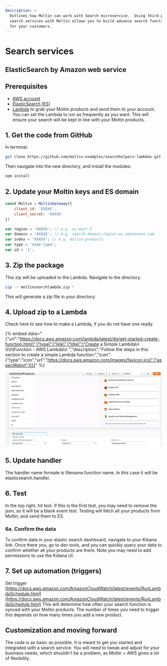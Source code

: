 ```yaml
---
description: >-
  Outlines how Moltin can work with Search microservice.  Using third party
  search services with Moltin allows you to build advance search functionality
  for your customers.
---
```


# Search services

## ElasticSearch by Amazon web service

## Prerequisites

* [AWS account](https://aws.amazon.com/free/?sc_channel=PS&sc_campaign=acquisition_UK&sc_publisher=google&sc_medium=cloud_computing_b&sc_content=aws_account_e&sc_detail=aws%20account&sc_category=cloud_computing&sc_segment=67181347609&sc_matchtype=e&sc_country=UK&s_kwcid=AL!4422!3!67181347609!e!!g!!aws%20account&ef_id=WxeaQAAAAH8uURMJ:20180717082004:s)
* [ElasticSearch \(ES\)](https://www.elastic.co/products/elasticsearch)
* [Lambda](https://aws.amazon.com/lambda/) to grab your Moltin products and send them to your account.  You can set the Lambda to run as frequently as you want. This will ensure your search will be kept in line with your Moltin products.

## 1. Get the code from GitHub

In terminal:

```bash
git clone https://github.com/moltin-examples/searchhelpers-lambdas.git
```

Then navigate into the new directory, and install the modules:

```bash
npm install
```

## 2.  Update your Moltin keys and ES domain

```javascript
const Moltin = MoltinGateway({
    client_id: 'XXXXX',
    client_secret: 'XXXXX'
})
```

```javascript
var region = 'XXXXX'; // e.g. us-west-1
var domain = 'XXXXX'; // e.g. search-domain.region.es.amazonaws.com
var index = 'XXXXX'; // e.g. moltin-products
var type = 'node-type';
var id = '1';
```

## 3. Zip the package

This zip will be uploaded to the Lambda. Navigate to the directory.

```bash
zip -r moltinsearchlambda.zip *
```

This will generate a zip file in your directory.

## 4. Upload zip to a Lambda

Check here to see how to make a Lambda, if you do not have one ready.

{% embed data="{\"url\":\"https://docs.aws.amazon.com/lambda/latest/dg/get-started-create-function.html\",\"type\":\"link\",\"title\":\"Create a Simple Lambda\\n         \\t\\t\\tFunction - AWS Lambda\\n      \",\"description\":\"Follow the steps in this section to create a simple Lambda function.\",\"icon\":{\"type\":\"icon\",\"url\":\"https://docs.aws.amazon.com/images/favicon.ico\",\"aspectRatio\":0}}" %}

![Under function code select zip](../.gitbook/assets/screen-shot-2018-07-12-at-12.00.48-pm.png)

## 5. Update handler

The handler name formate is filename.function name. In this case it will be elasticsearch.handler.

## 6. Test

In the top right, hit test.  If this is the first test, you may need to remove the json, so it will be a blank event test. Testing will fetch all your products from Moltin, and send them to ES.

### 6a.  Confirm the data

To confirm data in your elastic search dashboard, navigate to your Kibana link. Once there you, go to dev tools, and you can quickly query your data to confirm whether all your products are there. Note you may need to add permissions to use the Kidana UI.

## 7. Set up automation \(triggers\)

Set trigger [https://docs.aws.amazon.com/AmazonCloudWatch/latest/events/RunLambdaSchedule.html](https://docs.aws.amazon.com/AmazonCloudWatch/latest/events/RunLambdaSchedule.html) This will determine how often your search function is synced with your Moltin products. The number of times you need to trigger this depends on how many times you add a new product.

## Customization and moving forward

The code is as basic as possible. It is meant to get you started and integrated with a search service. You will need to tweak and adjust for your business needs, which shouldn't be a problem, as Moltin + AWS gives a lot of flexibility.

